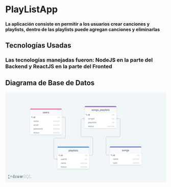 # PlayListApp

#### La aplicación consiste en permitir a los usuarios crear canciones y playlists, dentro de las playlists puede agregan canciones y eliminarlas

## Tecnologías Usadas

### Las tecnologías manejadas fueron: NodeJS en la parte del Backend y ReactJS en la parte del Fronted 

## Diagrama de Base de Datos

![Diagrama](https://github.com/manfon10/PlayListApp/blob/main/client/src/assets/diagrama.png)
